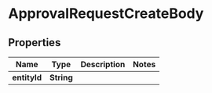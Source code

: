 

# ApprovalRequestCreateBody


## Properties

| Name | Type | Description | Notes |
|------------ | ------------- | ------------- | -------------|
|**entityId** | **String** |  |  |



